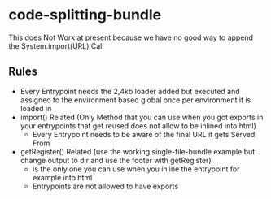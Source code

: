 # code-splitting-bundle

This does Not Work at present because we have no good way to append the System.import(URL) Call

## Rules
- Every Entrypoint needs the 2,4kb loader added but executed and assigned to the environment based global once per environment it is loaded in
- import() Related (Only Method that you can use when you got exports in your entrypoints that get reused does not allow to be inlined into html)
  - Every Entrypoint needs to be aware of the final URL it gets Served From 
- getRegister() Related (use the working single-file-bundle example but change output to dir and use the footer with getRegister)
  - is the only one you can use when you inline the entrypoint for example into html
  - Entrypoints are not allowed to have exports
